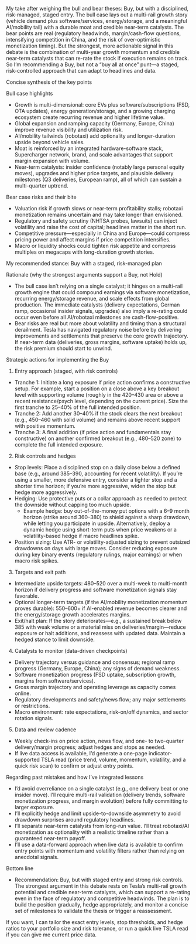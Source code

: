 My take after weighing the bull and bear theses: Buy, but with a disciplined, risk-managed, staged entry. The bull case lays out a multi-rail growth story (vehicle demand plus software/services, energy/storage, and a meaningful AI/mobility tail) with a durable moat and credible near-term catalysts. The bear points are real (regulatory headwinds, margin/cash-flow questions, intensifying competition in China, and the risk of over-optimistic monetization timing). But the strongest, more actionable signal in this debate is the combination of multi-year growth momentum and credible near-term catalysts that can re-rate the stock if execution remains on track. So I’m recommending a Buy, but not a “buy all at once” punt—a staged, risk-controlled approach that can adapt to headlines and data.

Concise synthesis of the key points

Bull case highlights
- Growth is multi-dimensional: core EVs plus software/subscriptions (FSD, OTA updates), energy generation/storage, and a growing charging ecosystem create recurring revenue and higher lifetime value.
- Global expansion and ramping capacity (Germany, Europe, China) improve revenue visibility and utilization risk.
- AI/mobility tailwinds (robotaxi) add optionality and longer-duration upside beyond vehicle sales.
- Moat is reinforced by an integrated hardware-software stack, Supercharger network, brand, and scale advantages that support margin expansion with volume.
- Near-term catalysts: insider confidence (notably large personal equity moves), upgrades and higher price targets, and plausible delivery milestones (Q3 deliveries, European ramp), all of which can sustain a multi-quarter uptrend.

Bear case risks and their bite
- Valuation risk if growth slows or near-term profitability stalls; robotaxi monetization remains uncertain and may take longer than envisioned.
- Regulatory and safety scrutiny (NHTSA probes, lawsuits) can inject volatility and raise the cost of capital; headlines matter in the short run.
- Competitive pressure—especially in China and Europe—could compress pricing power and affect margins if price competition intensifies.
- Macro or liquidity shocks could tighten risk appetite and compress multiples on megacaps with long-duration growth stories.

My recommended stance: Buy with a staged, risk-managed plan

Rationale (why the strongest arguments support a Buy, not Hold)
- The bull case isn’t relying on a single catalyst; it hinges on a multi-rail growth engine that could compound earnings via software monetization, recurring energy/storage revenue, and scale effects from global production. The immediate catalysts (delivery expectations, German ramp, occasional insider signals, upgrades) also imply a re-rating could occur even before all AI/robotaxi milestones are cash-flow-positive.
- Bear risks are real but more about volatility and timing than a structural derailment. Tesla has navigated regulatory noise before by delivering improvements and settlements that preserve the core growth trajectory. If near-term data (deliveries, gross margins, software uptake) holds up, the risk premium should start to unwind.

Strategic actions for implementing the Buy

1) Entry approach (staged, with risk controls)
- Tranche 1: Initiate a long exposure if price action confirms a constructive setup. For example, start a position on a close above a key breakout level with supporting volume (roughly in the 420–430 area or above a recent resistance/psych level, depending on the current price). Size the first tranche to 25–40% of the full intended position.
- Tranche 2: Add another 30–40% if the stock clears the next breakout (e.g., 450–460 with solid volume) and remains above recent support with positive momentum.
- Tranche 3: A final addition (if price action and fundamentals stay constructive) on another confirmed breakout (e.g., 480–520 zone) to complete the full intended exposure.

2) Risk controls and hedges
- Stop levels: Place a disciplined stop on a daily close below a defined base (e.g., around 385–390, accounting for recent volatility). If you’re using a smaller, more defensive entry, consider a tighter stop and a shorter time horizon; if you’re more aggressive, widen the stop but hedge more aggressively.
- Hedging: Use protective puts or a collar approach as needed to protect the downside without capping too much upside.
  - Example hedge: buy out-of-the-money put options with a 6–9 month horizon (strike around 360–380) to shield against a sharp drawdown, while letting you participate in upside. Alternatively, deploy a dynamic hedge using short-term puts when price weakens or a volatility-based hedge if macro headlines spike.
- Position sizing: Use ATR- or volatility-adjusted sizing to prevent outsized drawdowns on days with large moves. Consider reducing exposure during key binary events (regulatory rulings, major earnings) or when macro risk spikes.

3) Targets and exit path
- Intermediate upside targets: 480–520 over a multi-week to multi-month horizon if delivery progress and software monetization signals stay favorable.
- Optional longer-term targets (if the AI/mobility monetization momentum proves durable): 550–600+ if AI-enabled revenue becomes clearer and the energy/storage growth accelerates margins.
- Exit/halt plan: If the story deteriorates—e.g., a sustained break below 385 with weak volume or a material miss on deliveries/margin—reduce exposure or halt additions, and reassess with updated data. Maintain a hedged stance to limit downside.

4) Catalysts to monitor (data-driven checkpoints)
- Delivery trajectory versus guidance and consensus; regional ramp progress (Germany, Europe, China); any signs of demand weakness.
- Software monetization progress (FSD uptake, subscription growth, margins from software/services).
- Gross margin trajectory and operating leverage as capacity comes online.
- Regulatory developments and safety/news flow; any major settlements or restrictions.
- Macro environment: rate expectations, risk-on/off dynamics, and sector rotation signals.

5) Data and review cadence
- Weekly check-ins on price action, news flow, and one- to two-quarter delivery/margin progress; adjust hedges and stops as needed.
- If live data access is available, I’d generate a one-page indicator-supported TSLA read (price trend, volume, momentum, volatility, and a quick risk scan) to confirm or adjust entry points.

Regarding past mistakes and how I’ve integrated lessons
- I’d avoid overreliance on a single catalyst (e.g., one delivery beat or one insider move). I’ll require multi-rail validation (delivery trends, software monetization progress, and margin evolution) before fully committing to larger exposure.
- I’ll explicitly hedge and limit upside-to-downside asymmetry to avoid drawdown surprises around regulatory headlines.
- I’ll separate near-term catalysts from long-run value. I’ll treat robotaxi/AI monetization as optionality with a realistic timeline rather than a guaranteed near-term payoff.
- I’ll use a data-forward approach when live data is available to confirm entry points with momentum and volatility filters rather than relying on anecdotal signals.

Bottom line
- Recommendation: Buy, but with staged entry and strong risk controls. The strongest argument in this debate rests on Tesla’s multi-rail growth potential and credible near-term catalysts, which can support a re-rating even in the face of regulatory and competitive headwinds. The plan is to build the position gradually, hedge appropriately, and monitor a concise set of milestones to validate the thesis or trigger a reassessment.

If you want, I can tailor the exact entry levels, stop thresholds, and hedge ratios to your portfolio size and risk tolerance, or run a quick live TSLA read if you can give me current price data.